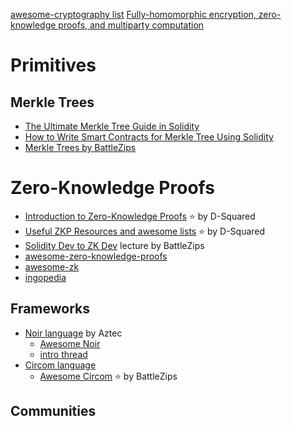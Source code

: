 
[awesome-cryptography list](https://github.com/sobolevn/awesome-cryptography) 
[Fully-homomorphic encryption, zero-knowledge proofs, and multiparty computation](https://www.entropy1729.com/fully-homomorphic-encryption-zero-knowledge-proofs-and-multiparty-computation/)

# Primitives
## Merkle Trees
- [The Ultimate Merkle Tree Guide in Solidity](https://soliditydeveloper.com/merkle-tree)
- [How to Write Smart Contracts for Merkle Tree Using Solidity](https://hackernoon.com/how-to-write-smart-contracts-for-merkle-tree-using-solidity)
- [Merkle Trees by BattleZips](https://battlezips.gitbook.io/battlezips/theory/primitives/merkle-trees)

# Zero-Knowledge Proofs

- [Introduction to Zero-Knowledge Proofs](https://www.dylandavis.net/blog/2022/12/21/zero-knowledge-proofs-introduction/) ⭐ by D-Squared
- [Useful ZKP Resources and awesome lists](https://github.com/D-Squared70/Reading-Room/blob/main/Zero-Knowledge/ZKP-Resources.md) ⭐ by D-Squared 
- [Solidity Dev to ZK Dev](https://www.youtube.com/watch?v=wyBNZzLEgkA) lecture by BattleZips
- [awesome-zero-knowledge-proofs](https://github.com/matter-labs/awesome-zero-knowledge-proofs)
- [awesome-zk](https://github.com/ventali/awesome-zk)
- [ingopedia](https://github.com/ingonyama-zk/ingopedia)

## Frameworks
- [Noir language](https://docs.aztec.network/developers/noir) by Aztec
	- [Awesome Noir](https://github.com/noir-lang/awesome-noir)	
	- [intro thread](https://twitter.com/aztecnetwork/status/1578082456212643840)
- [Circom language](https://github.com/iden3/circom)
	- [Awesome Circom](https://battlezips.gitbook.io/battlezips) ⭐ by BattleZips

## Communities